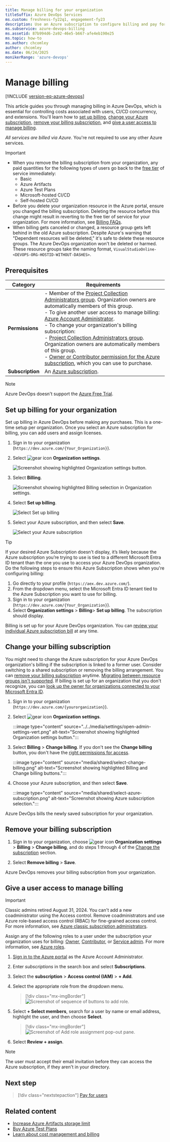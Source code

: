 ```yaml
---
title: Manage billing for your organization
titleSuffix: Azure DevOps Services
ms.custom: freshness-fy22q1, engagement-fy23
description: Use an Azure subscription to configure billing and pay for users, CI/CD concurrency, and extensions for Azure DevOps.
ms.subservice: azure-devops-billing
ms.assetid: 87b994d6-2a92-46e5-b667-afe4eb198e25
ms.topic: how-to
ms.author: chcomley
author: chcomley
ms.date: 06/24/2025
monikerRange: 'azure-devops'
---
```


# Manage billing

[!INCLUDE [version-eq-azure-devops](../../includes/version-eq-azure-devops.md)]

This article guides you through managing billing in Azure DevOps, which is essential for controlling costs associated with users, CI/CD concurrency, and extensions. You'll learn how to [set up billing](#set-up-billing-for-your-organization), [change your Azure subscription](#change-your-billing-subscription), [remove your billing subscription](#remove-your-billing-subscription), and [give a user access to manage billing](#give-a-user-access-to-manage-billing).

*All services are billed via Azure*. You're not required to use any other Azure services.

> [!IMPORTANT]
> - When you remove the billing subscription from your organization, any paid quantities for the following types of users go back to the [free tier](billing-faq.yml) of service immediately:
>    - Basic
>    - Azure Artifacts
>    - Azure Test Plans
>    - Microsoft-hosted CI/CD
>    - Self-hosted CI/CD
> - Before you delete your organization resource in the Azure portal, ensure you changed the billing subscription. Deleting the resource before this change might result in reverting to the free tier of service for your organization. For more information, see [Billing FAQs](billing-faq.yml#azure-portal-integration).
> - When billing gets canceled or changed, a resource group gets left behind in the old Azure subscription. Despite Azure's warning that "Dependent resources will be deleted," it's safe to delete these resource groups. The Azure DevOps organization won't be deleted or harmed. These resource groups take the naming format, `VisualStudioOnline-<DEVOPS-ORG-HOSTID-WITHOUT-DASHES>`.

## Prerequisites

| Category | Requirements |
|--------------|-------------|
|**Permissions**| - Member of the [Project Collection Administrators group](../security/look-up-project-collection-administrators.md). Organization owners are automatically members of this group.<br> - To give another user access to manage billing: [Azure Account Administrator](/azure/cost-management-billing/manage/add-change-subscription-administrator).<br>- To change your organization's billing subscription:<br>- [Project Collection Administrators group](../security/look-up-project-collection-administrators.md). Organization owners are automatically members of this group.<br>- [Owner or Contributor permission for the Azure subscription](set-up-billing-for-your-organization-vs.md#give-a-user-access-to-manage-billing), which you can use to purchase.  |
|**Subscription**| An [Azure subscription](https://azure.microsoft.com/pricing/purchase-options/).|

> [!NOTE]
> Azure DevOps doesn't support the [Azure Free Trial](https://azure.microsoft.com/offers/ms-azr-0044p/).

<a name="set-up-billing"></a>

## Set up billing for your organization

Set up billing in Azure DevOps before making any purchases. This is a one-time setup per organization. Once you select an Azure subscription for billing, you can add users and assign licenses.

1. Sign in to your organization (```https://dev.azure.com/{Your_Organization}```).

2. Select ![gear icon](../../media/icons/gear-icon.png) **Organization settings**.

   ![Screenshot showing highlighted Organization settings button.](../../media/settings/open-admin-settings-vert.png)
   
3. Select **Billing**.

   ![Screenshot showing highlighted Billing selection in Organization settings.](media/shared/select-billing-organization-settings.png)
   
4. Select **Set up billing**.

   ![Select Set up billing](media/shared/set-up-billing.png)
   
5. Select your Azure subscription, and then select **Save**.

   ![Select your Azure subscription](media/shared/select-azure-subscription.png)
   
> [!TIP]
> If your desired Azure Subscription doesn't display, it’s likely because the Azure subscription you’re trying to use is tied to a different Microsoft Entra ID tenant than the one you use to access your Azure DevOps organization. Do the following steps to ensure this Azure Subscription shows when you're configuring billing:
> 1. Go directly to your profile (`https://aex.dev.azure.com/`).
> 2. From the dropdown menu, select the Microsoft Entra ID tenant tied to the Azure Subscription you want to use for billing.
> 3. Sign in to your organization (`https://dev.azure.com/{Your_Organization}`).
> 4. Select **Organization settings** > **Billing**> **Set up billing**. The subscription should display.

Billing is set up for your Azure DevOps organization. You can [review your individual Azure subscription bill](/azure/cost-management-billing/understand/review-individual-bill) at any time.

<a id="change-subscription"></a>

## Change your billing subscription

You might need to change the Azure subscription for your Azure DevOps organization's billing if the subscription is linked to a former user. Consider switching to a shared subscription or removing the billing arrangement. You can [remove your billing subscription](#remove-your-billing-subscription) anytime. [Migrating between resource groups isn't supported](billing-faq.yml). If billing is set up for an organization that you don't recognize, you can [look up the owner for organizations connected to your Microsoft Entra ID](../accounts/get-list-of-organizations-connected-to-microsoft-entra-id.md).

1. Sign in to your organization (```https://dev.azure.com/{yourorganization}```).

2. Select ![gear icon](../../media/icons/gear-icon.png) **Organization settings**.

   :::image type="content" source="../../media/settings/open-admin-settings-vert.png" alt-text="Screenshot showing highlighted Organization settings button.":::

3. Select **Billing** > **Change billing**. If you don't see the **Change billing** button, you don't have the [right permissions for access](#prerequisites).

   :::image type="content" source="media/shared/select-change-billing.png" alt-text="Screenshot showing highlighted Billing and Change billing buttons.":::

4. Choose your Azure subscription, and then select **Save**.

   :::image type="content" source="media/shared/select-azure-subscription.png" alt-text="Screenshot showing Azure subscription selection.":::

Azure DevOps bills the newly saved subscription for your organization.

## Remove your billing subscription 

1. Sign in to your organization, choose ![gear icon](../../media/icons/gear-icon.png) **Organization settings** > **Billing** > **Change billing**, and do steps 1 through 4 of the [Change the subscription](#change-subscription) section.

2. Select **Remove billing** > **Save**. 

Azure DevOps removes your billing subscription from your organization.

<a name="add-backup-billing-managers"></a>

## Give a user access to manage billing

> [!IMPORTANT]
> Classic admins retired August 31, 2024. You can't add a new coadministrator using the Access control. Remove coadministrators and use Azure role-based access control (RBAC) for fine-grained access control. For more information, see [Azure classic subscription administrators](/azure/role-based-access-control/classic-administrators).

Assign any of the following roles to a user under the subscription your organization uses for billing: [Owner](/azure/role-based-access-control/built-in-roles#owner), [Contributor](/azure/role-based-access-control/built-in-roles#contributor), or [Service admin](/azure/billing/billing-add-change-azure-subscription-administrator). For more information, see [Azure roles](/azure/role-based-access-control/rbac-and-directory-admin-roles).

1. [Sign in to the Azure portal](https://portal.azure.com/) as the Azure Account Administrator.
2. Enter *subscriptions* in the search box and select **Subscriptions**. 
3. Select the **subscription** > **Access control (IAM)** > **+ Add**.
4. Select the appropriate role from the dropdown menu.

   > [!div class="mx-imgBorder"]  
   > ![Screenshot of sequence of buttons to add role.](media/add-backup-billing-manager/add-role-to-subscription.png)

5. Select **+ Select members**, search for a user by name or email address, highlight the user, and then choose **Select**.

   > [!div class="mx-imgBorder"]  
   > ![Screenshot of Add role assignment pop-out pane.](media/add-backup-billing-manager/add-role-assignment.png)

6. Select **Review + assign**.

> [!NOTE]
> The user must accept their email invitation before they can access the Azure subscription, if they aren't in your directory.

## Next step

> [!div class="nextstepaction"]
> [Pay for users](buy-basic-access-add-users.md)

## Related content

* [Increase Azure Artifacts storage limit](../../artifacts/start-using-azure-artifacts.md#increase-artifacts-storage-limit)
* [Buy Azure Test Plans](buy-basic-access-add-users.md)
* [Learn about cost management and billing](/azure/cost-management-billing/cost-management-billing-overview)

